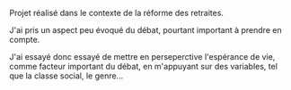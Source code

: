 Projet réalisé dans le contexte de la réforme des retraites.

J'ai pris un aspect peu évoqué du débat, pourtant important à prendre en compte.

J'ai essayé donc essayé de mettre en perseperctive l'espérance de vie, comme facteur important du débat, en m'appuyant sur des variables, tel que la classe social, le genre...
